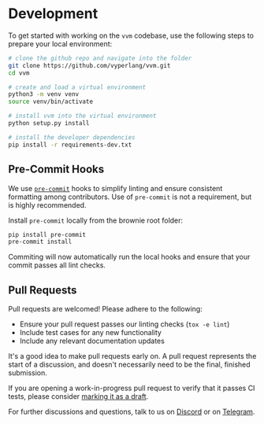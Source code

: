 # Development

To get started with working on the `vvm` codebase, use the following steps to prepare your local environment:

```bash
# clone the github repo and navigate into the folder
git clone https://github.com/vyperlang/vvm.git
cd vvm

# create and load a virtual environment
python3 -m venv venv
source venv/bin/activate

# install vvm into the virtual environment
python setup.py install

# install the developer dependencies
pip install -r requirements-dev.txt
```

## Pre-Commit Hooks

We use [`pre-commit`](https://pre-commit.com/) hooks to simplify linting and ensure consistent formatting among contributors. Use of `pre-commit` is not a requirement, but is highly recommended.

Install `pre-commit` locally from the brownie root folder:

```bash
pip install pre-commit
pre-commit install
```

Commiting will now automatically run the local hooks and ensure that your commit passes all lint checks.

## Pull Requests

Pull requests are welcomed! Please adhere to the following:

- Ensure your pull request passes our linting checks (`tox -e lint`)
- Include test cases for any new functionality
- Include any relevant documentation updates

It's a good idea to make pull requests early on. A pull request represents the start of a discussion, and doesn't necessarily need to be the final, finished submission.

If you are opening a work-in-progress pull request to verify that it passes CI tests, please consider [marking it as a draft](https://help.github.com/en/github/collaborating-with-issues-and-pull-requests/about-pull-requests#draft-pull-requests).

For further discussions and questions, talk to us on [Discord](https://discord.gg/6tw7PTM7C2) or on [Telegram](t.me/vyperlang).

